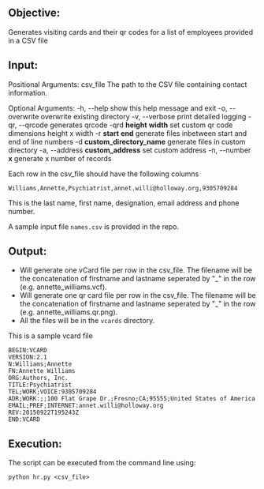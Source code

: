 ## Objective:

Generates visiting cards and their qr codes for a list of employees provided in a CSV
file


## Input:

Positional Arguments:
    csv_file             The path to the CSV file containing contact information.

Optional Arguments:
    -h, --help                          show this help message and exit
    -o, --overwrite                     overwrite existing directory
    -v, --verbose                       print detailed logging
    -qr, --qrcode                       generates qrcode
    -qrd **height** **width**           set custom qr code dimensions height x width
    -r **start** **end**                generate files inbetween start and end of line numbers
    -d **custom_directory_name**        generate files in custom directory
    -a, --address **custom_address**    set custom address
    -n, --number **x**                  generate x number of records
                            
   

Each row in the csv_file should have the following columns

    Williams,Annette,Psychiatrist,annet.willi@holloway.org,9305709284

This is the last name, first name, designation, email address and
phone number. 

A sample input file `names.csv` is provided in the repo.


## Output:

- Will generate one vCard file per row in the csv_file. The filename
will be the concatenation of firstname and lastname seperated by "_" 
in the row (e.g. annette_williams.vcf).
- Will generate one qr card file per row in the csv_file. The filename
will be the concatenation of firstname and lastname seperated by "_" 
in the row (e.g. annette_williams.qr.png).
- All the files will be in the `vcards` directory.

This is a sample vcard file

    BEGIN:VCARD
    VERSION:2.1
    N:Williams;Annette
    FN:Annette Williams
    ORG:Authors, Inc.
    TITLE:Psychiatrist
    TEL;WORK;VOICE:9305709284
    ADR;WORK:;;100 Flat Grape Dr.;Fresno;CA;95555;United States of America
    EMAIL;PREF;INTERNET:annet.willi@holloway.org
    REV:20150922T195243Z
    END:VCARD


## Execution:

The script can be executed from the command line using:
 
 ```python hr.py <csv_file>```
    
